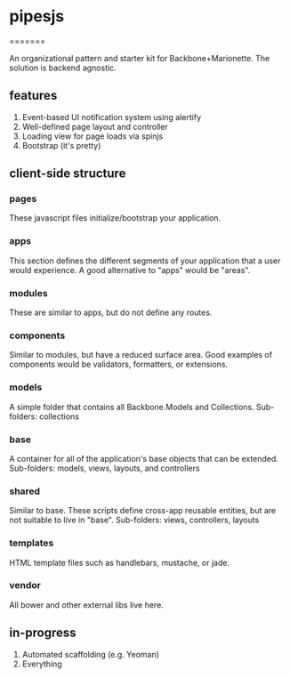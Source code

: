 # pipesjs
=======

An organizational pattern and starter kit for Backbone+Marionette. The solution is backend agnostic.

## features

1. Event-based UI notification system using alertify
2. Well-defined page layout and controller
3. Loading view for page loads via spinjs
4. Bootstrap (it's pretty)

## client-side structure

### pages
These javascript files initialize/bootstrap your application.

### apps
This section defines the different segments of your application that a user would experience. A good alternative to "apps" would be "areas".

### modules
These are similar to apps, but do not define any routes.

### components
Similar to modules, but have a reduced surface area. Good examples of components would be validators, formatters, or extensions.

### models
A simple folder that contains all Backbone.Models and Collections.
Sub-folders: collections

### base
A container for all of the application's base objects that can be extended.
Sub-folders: models, views, layouts, and controllers

### shared
Similar to base. These scripts define cross-app reusable entities, but are not suitable to live in "base".
Sub-folders: views, controllers, layouts

### templates
HTML template files such as handlebars, mustache, or jade.

### vendor
All bower and other external libs live here.

## in-progress

1. Automated scaffolding (e.g. Yeoman)
2. Everything